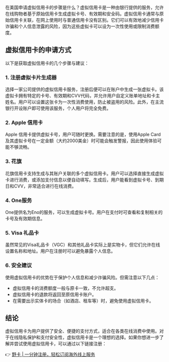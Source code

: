 在美国申请虚拟信用卡的步骤是什么？虚拟信用卡是一种由银行提供的服务，允许在线购物者基于原始信用卡生成虚拟卡号、有效期和安全码。虚拟信用卡通常与原始信用卡关联，在网上使用时与普通信用卡没有区别。它们可以有效地减少信用卡诈骗和个人信息泄露的风险，因为这些虚拟卡可以设为一次性使用或限制消费额度。

## 虚拟信用卡的申请方式

以下是获取虚拟信用卡的几个步骤与建议：

### 1. 注册虚拟卡片生成器

选择一家公司提供的虚拟信用卡服务，注册后便可以在账户中生成一张虚拟卡。该虚拟卡拥有特定的卡号、有效期和CVV代码，并允许用户自定义账单地址和卡主姓名。用户可以设置这张卡为一次性消费使用，防止被盗用的风险。此外，在主流银行开设账户即可使用该服务，个人用户将完全免费。

### 2. Apple 信用卡

Apple 信用卡提供虚拟卡号，用户可随时更换。需要注意的是，使用Apple Card及其虚拟卡号在一定金额（大约2000美金）时可能会触发警报，因此使用体验可能不够流畅。

### 3. 花旗

花旗信用卡支持生成与其账户关联的多个虚拟信用卡。用户可以选择直接生成虚拟卡进行消费，或添加支付信息以便自动填写。生成后，用户能看到虚拟卡号、到期日和CVV，非常适合进行在线消费。

### 4. One服务

One提供名为Eno的服务，可以生成虚拟卡号。用户在支付时可查看和复制相关的卡号及有效期信息。

### 5. Visa 礼品卡 

虽然常见的Visa礼品卡（VGC）和其他礼品卡实际上是实物卡，但它们允许在线设置名称和地址。用户在注册时可以避免暴露个人信息。

### 6. 安全建议

使用虚拟信用卡的优势在于保护个人信息和减少诈骗风险。但需注意以下几点：
- 虚拟信用卡的消费额度一般与原卡一致，不允许超支。
- 虚拟信用卡的退款将返回至原信用卡账户。
- 在需要出示实体卡的场合（如酒店、租车等）时，避免使用虚拟信用卡。

## 结论

虚拟信用卡为用户提供了安全、便捷的支付方式，适合在各类在线消费中使用。对于在线隐私保护和支付安全性，虚拟信用卡是一个理想的选择。如果你想进一步了解并尝试使用虚拟信用卡，可以通过以下链接注册：

👉 [野卡 | 一分钟注册，轻松订阅海外线上服务](https://bit.ly/bewildcard)